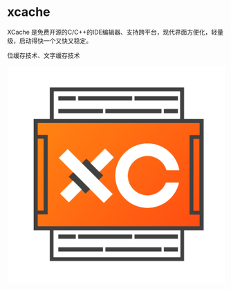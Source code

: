 # xcache
XCache 是免费开源的C/C++的IDE编辑器、支持跨平台，现代界面方便化，轻量级，启动得快一个又快又稳定。

位缓存技术、文字缓存技术

![img](xcache-logo.png)
